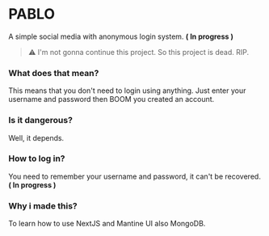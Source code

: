 # PABLO
A simple social media with anonymous login system. **( In progress )**
> :warning: I'm not gonna continue this project. So this project is dead. RIP.

### What does that mean?
This means that you don't need to login using anything. Just enter your username and password then BOOM you created an account.

### Is it dangerous?
Well, it depends.

### How to log in?
You need to remember your username and password, it can't be recovered. **( In progress )**

### Why i made this?
To learn how to use NextJS and Mantine UI also MongoDB.
